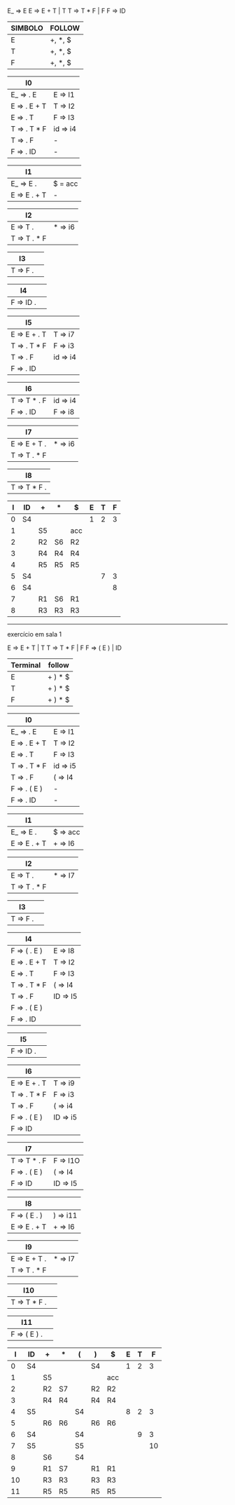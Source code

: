 E_ => E
E => E + T | T
T => T * F | F
F => ID

| SIMBOLO | FOLLOW  |
|---------|---------|
| E       | +, *, $ |
| T       | +, *, $ |
| F       | +, *, $ |

| I0             |          |
|----------------|----------|
| E_ => . E      | E => I1  |
| E => . E + T   | T => I2  |
| E => . T       | F => I3  |
| T => . T * F   | id => i4 |
| T => . F       |    -     |
| F => . ID      |    -     |

|I1             |         |
|---------------|---------|
|E_ => E .      | $ = acc |
|E => E . + T   |    -    |

|I2             |         |
|---------------|---------|
| E => T .      | * => i6 |
| T => T . * F  |         |

|I3           | |
|-------------|-|
|T => F .     | |

| I4          | |
|-------------|-|
| F => ID .   | |

|I5             |          |
|---------------|----------|
|E => E + . T   | T => i7  |
|T => . T * F   | F => i3  |
|T => . F       | id => i4 |
|F => . ID      |          |

| I6           |          |
|--------------|----------|
| T => T * . F | id => i4 |
| F => . ID    | F => i8  |

| I7           |         |
|--------------|---------|
| E => E + T . | * => i6 |
| T => T . * F |         |

| I8           |
|--------------|
| T => T * F . |

| I | ID | +  |  * | $  | E | T | F |
|---|----|----|----|----|---|---|---|
| 0 | S4 |    |    |    | 1 | 2 | 3 |
| 1 |    | S5 |    |acc |   |   |   |
| 2 |    | R2 | S6 | R2 |   |   |   |
| 3 |    | R4 | R4 | R4 |   |   |   |
| 4 |    | R5 | R5 | R5 |   |   |   |
| 5 | S4 |    |    |    |   | 7 | 3 |
| 6 | S4 |    |    |    |   |   | 8 |
| 7 |    | R1 | S6 | R1 |   |   |   |
| 8 |    | R3 | R3 | R3 |   |   |   |

--------------------------------------
exercício em sala 1

E => E + T | T
T => T * F | F
F => ( E ) | ID

| Terminal | follow |
|----------|--------|
| E        | + ) * $|
| T        | + ) * $|
| F        | + ) * $|

| I0             |          |
|----------------|----------|
| E_ => . E      | E => I1  |
| E => . E + T   | T => I2  |
| E => . T       | F => I3  |
| T => . T * F   | id => i5 |
| T => . F       | ( => I4  |
| F => . ( E )   |    -     |
| F => . ID      |    -     |

|I1             |         |
|---------------|---------|
|E_ => E .      | $ => acc|
|E => E . + T   | + => I6 |

|I2             |         |
|---------------|---------|
| E => T .      | * => I7 |
| T => T . * F  |         |

|I3           | |
|-------------|-|
|T => F .     | |

| I4           |         |
|--------------|---------|
| F => ( . E ) | E => I8 |
| E => . E + T | T => I2 |
| E => . T     | F => I3 |
| T => . T * F | ( => I4 |
| T => . F     | ID => I5|
| F => . ( E ) |         |
| F => . ID    |         |

|I5             |          |
|---------------|----------|
|F => ID .      |          |

| I6           |           |
|--------------|-----------|
| E => E + . T | T => i9   |
| T => . T * F | F => i3   |
| T => . F     | ( => i4   |
| F => . ( E ) | ID => i5  |
| F => ID      |           |

| I7           |          |
|--------------|----------|
| T => T * . F | F => I1O |
| F => . ( E ) | ( => I4  |
| F => ID      | ID => I5 |

| I8           |          |
|--------------|----------|
| F => ( E . ) | ) => i11 |
| E => E . + T | + => I6  |

| I9           |         |
|--------------|---------|
| E =>  E + T .| * => I7 |
| T => T . * F |         |

|I10            |          |
|---------------|----------|
|T => T * F  .  |          |

|I11            |          |
|---------------|----------|
|F => ( E ) .   |          |

| I | ID | +  |  * | (  | )  |  $ | E | T | F |
|---|----|----|----|----|----|----|---|---|---|
| 0 | S4 |    |    |    | S4 |    | 1 | 2 | 3 |
| 1 |    | S5 |    |    |    | acc|   |   |   |
| 2 |    | R2 | S7 |    | R2 | R2 |   |   |   |
| 3 |    | R4 | R4 |    | R4 | R4 |   |   |   |
| 4 | S5 |    |    | S4 |    |    | 8 | 2 | 3 |
| 5 |    | R6 | R6 |    | R6 | R6 |   |   |   |
| 6 | S4 |    |    | S4 |    |    |   | 9 | 3 |
| 7 | S5 |    |    | S5 |    |    |   |   |10 |
| 8 |    | S6 |    | S4 |    |    |   |   |   |
| 9 |    | R1 | S7 |    | R1 | R1 |   |   |   |
|10 |    | R3 | R3 |    | R3 | R3 |   |   |   |
|11 |    | R5 | R5 |    | R5 | R5 |   |   |   |